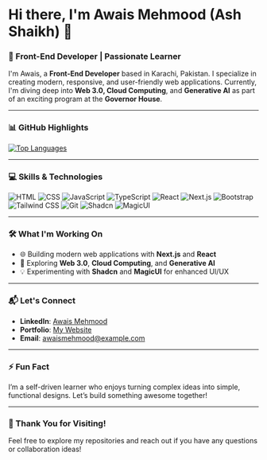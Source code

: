 # Hi there, I'm Awais Mehmood (Ash Shaikh) 👋  

### 🌟 Front-End Developer | Passionate Learner  

I'm Awais, a **Front-End Developer** based in Karachi, Pakistan. I specialize in creating modern, responsive, and user-friendly web applications. Currently, I'm diving deep into **Web 3.0, Cloud Computing**, and **Generative AI** as part of an exciting program at the **Governor House**.

---

### 📊 GitHub Highlights  


[![Top Languages](https://github-readme-stats.vercel.app/api/top-langs/?username=Awaisprogram&layout=compact&theme=dark)](https://github.com/Awaisprogram)

---

### 💻 Skills & Technologies  

<p>
  <img src="https://img.shields.io/badge/HTML-Black?style=for-the-badge&logo=html5&logoColor=white" alt="HTML" />
  <img src="https://img.shields.io/badge/CSS-Black?style=for-the-badge&logo=css3&logoColor=white" alt="CSS" />
  <img src="https://img.shields.io/badge/JavaScript-Black?style=for-the-badge&logo=javascript&logoColor=yellow" alt="JavaScript" />
  <img src="https://img.shields.io/badge/TypeScript-Black?style=for-the-badge&logo=typescript&logoColor=blue" alt="TypeScript" />
  <img src="https://img.shields.io/badge/React-Black?style=for-the-badge&logo=react&logoColor=blue" alt="React" />
  <img src="https://img.shields.io/badge/Next.js-Black?style=for-the-badge&logo=next.js&logoColor=white" alt="Next.js" />
  <img src="https://img.shields.io/badge/Bootstrap-Black?style=for-the-badge&logo=bootstrap&logoColor=purple" alt="Bootstrap" />
  <img src="https://img.shields.io/badge/Tailwind%20CSS-Black?style=for-the-badge&logo=tailwind-css&logoColor=blue" alt="Tailwind CSS" />
  <img src="https://img.shields.io/badge/Git-Black?style=for-the-badge&logo=git&logoColor=orange" alt="Git" />
  <img src="https://img.shields.io/badge/Shadcn-Black?style=for-the-badge&logo=webflow&logoColor=cyan" alt="Shadcn" />
  <img src="https://img.shields.io/badge/MagicUI-Black?style=for-the-badge&logo=tailwind-css&logoColor=magenta" alt="MagicUI" />
</p>

---

### 🛠️ What I'm Working On  

- 🌐 Building modern web applications with **Next.js** and **React**  
- 🌱 Exploring **Web 3.0**, **Cloud Computing**, and **Generative AI**  
- 💡 Experimenting with **Shadcn** and **MagicUI** for enhanced UI/UX  

---

### 📬 Let's Connect  

- **LinkedIn**: [Awais Mehmood](https://www.linkedin.com/in/awais-mehmood-903500309/overlay/about-this-profile/?lipi=urn%3Ali%3Apage%3Ad_flagship3_profile_view_base%3BW9GA%2FY20SMiZRjAfmUv6FQ%3D%3D)  
- **Portfolio**: [My Website](https://yourportfolio.com)  
- **Email**: [awaismehmood@example.com](mailto:awaisbinmehmoodahmed@gmail.com)  

---

### ⚡ Fun Fact  

I’m a self-driven learner who enjoys turning complex ideas into simple, functional designs. Let’s build something awesome together!  

---

### 🌈 Thank You for Visiting!  

Feel free to explore my repositories and reach out if you have any questions or collaboration ideas!
